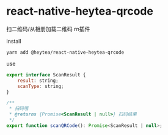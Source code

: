 # react-native-heytea-qrcode
扫二维码/从相册加载二维码 rn插件

install

```
yarn add @heytea/react-native-heytea-qrcode
```

use

```js
export interface ScanResult {
    result: string;
    scanType: string;
}

/**
 * 扫码哦
 * @returns {Promise<ScanResult | null>} 扫码结果
 */
export function scanQRCode(): Promise<ScanResult | null>;
```
